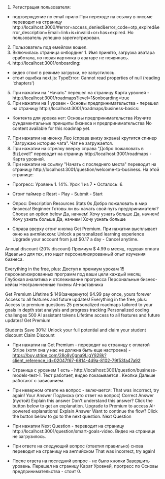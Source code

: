 1. Регистрация пользователя:
- подтверждение по email прило  При переходе на ссылку в письме переводит на страницу http://localhost:3000/#error=access_denied&error_code=otp_expired&error_description=Email+link+is+invalid+or+has+expired. Но пользователь успешно зарегистрирован.

2. Пользователь под емейлом вошел. 
3. Включилась страница онбординг 1. Имя принято, загрузка аватара сработала, но новая картинка в аватаре не появилась.
4. http://localhost:3001/onboarding:
- видео стоит в режиме загрузки, не запустилось. 
- стоит ошибка next.js: TypeError: Cannot read properties of null (reading 'chapters')
5. При нажатии на "Начать" перешел на страницу Карта урвоней -  http://localhost:3001/roadmaps?level=1&onboarding=true
6. При нажатии на 1 уровен - Основы предпринимательства - перешел на страницу http://localhost:3001/roadmaps/business-basics:
- Контента для уровка нет: Основы предпринимательства
Изучите фундаментальные принципы бизнеса и предпринимательства
No content available for this roadmap yet.
7. При нажатии на иконку Лео (справа внизу экрана) крутится спинер "Загружаю историю чата". Чат не загружается.
8. При нажатии на стрелку вверху справа "Добро пожаловать в BizLevel!" переводит на страницу http://localhost:3001/roadmaps - Карта уровней.
 9. При нажатии на ссылку "Начать с последнего места" переводит на страницу http://localhost:3001/question/welcome-to-business. 
 На этой странице:
 - Прогресс: Уровень 1. 14%. Урок 1 из 7 • Осталось: 6. 
 - Стоит таймер с Resrt - Play - Submit - Start
 - Опрос: Description
Resources
Stats
0s
Добро пожаловать в мир бизнеса!
Beginner
Готовы ли вы начать свой путь предпринимателя?
Choose an option below
Да, начнем!
Хочу узнать больше
Да, начнем!
Хочу узнать больше
Да, начнем!
Хочу узнать больше

- Справа вверху стоит кнопка Get Premium. При нажатии высплывает окно на англйиском:
Unlock a personalized learning experience
Upgrade your account from just $0.17 a day - Cancel anytime.


Annual discount (20% discount)
Премиум $ 4.99 в месяц, годовая оплата
Идеально для тех, кто ищет персонализированный опыт изучения бизнеса.

Everything in the free, plus:
Доступ к премиум урокам
15 персонализированных программ под ваши цели каждый месяц
Глубокая аналитика и отслеживание прогресса
Персональные бизнес-кейсы
Неограниченные токены AI-наставника

Get Premium
Lifetime $ 149(зачеркнуто) 94.99 pay once, yours forever
Access to all features and future updates!
Everything in the free, plus:
Access to premium questions
25 personalized roadmaps tailored to your goals
In depth stat analysis and progress tracking
Personalized coding challenges
500 AI assistant tokens
Lifetime access to all features and future updates!
Get Premium

Students Save 30%!
Unlock your full potential and claim your student discount
Claim Discount

- При нажатии на Get Premium - переводит на страницу с оплатой Stripe (хотя она у нас не должна быть еще настроена) - https://buy.stripe.com/28o8y0gna9LigY828k?client_reference_id=02047f67-6814-4d9a-8102-79f53fa47a92

- Страница с уровнем 1 есть - http://localhost:3001/question/business-models-test-1. Тест работает, видео показывается . Кнопки Дальше работают с зависанием. 
- При неверном ответе на вопрос - включается:
That was incorrect, try again!
Your Answer
Подписка (это ответ на вопрос)
Correct Answer (пустой)
Explain this answer
Don't understand this answer? Click the button below to get an explanation.
Upgrade to Premium to access AI-powered explanations!
Explain Answer
Want to continue the flow? Click the button below to go to the next question.
Next Question

- При нажатии Next Question - переводит на страницу http://localhost:3001/question/smart-goals-video. Видео на странице не загрузилось. 

- При ответе на следующий вопрос (ответил правильно) снова переводит на страницу на английском That was incorrect, try again!

- После ответа на последний вопрос - не было кнопки Завершить уровень. Перешел на страницу Карат Уровней, прогресс по Основы предпринимательства - стоит 0. 